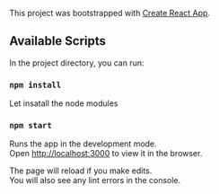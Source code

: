 This project was bootstrapped with [Create React App](https://github.com/facebook/create-react-app).

## Available Scripts

In the project directory, you can run:

### `npm install`

Let insatall the node modules

### `npm start`

Runs the app in the development mode.<br />
Open [http://localhost:3000](http://localhost:3000) to view it in the browser.

The page will reload if you make edits.<br />
You will also see any lint errors in the console.


